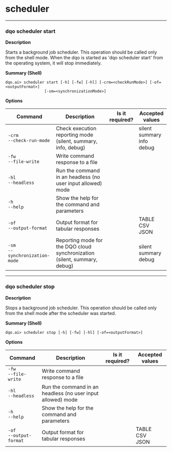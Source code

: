 # scheduler

___
### **dqo scheduler start**

**Description**

Starts a background job scheduler. This operation should be called only from the shell mode. When the dqo is started as &#x27;dqo scheduler start&#x27; from the operating system, it will stop immediately.

**Summary (Shell)**
```
dqo.ai> scheduler start [-h] [-fw] [-hl] [-crm=<checkRunMode>] [-of=<outputFormat>]
                 [-sm=<synchronizationMode>]

```


**Options**  
  
| Command | Description | Is it required? | Accepted values |
|---------|-------------|-----------------|-----------------|
|`-crm`<br/>`--check-run-mode`<br/>|Check execution reporting mode (silent, summary, info, debug)||silent<br/>summary<br/>info<br/>debug<br/>|
|`-fw`<br/>`--file-write`<br/>|Write command response to a file|||
|`-hl`<br/>`--headless`<br/>|Run the command in an headless (no user input allowed) mode|||
|`-h`<br/>`--help`<br/>|Show the help for the command and parameters|||
|`-of`<br/>`--output-format`<br/>|Output format for tabular responses||TABLE<br/>CSV<br/>JSON<br/>|
|`-sm`<br/>`--synchronization-mode`<br/>|Reporting mode for the DQO cloud synchronization (silent, summary, debug)||silent<br/>summary<br/>debug<br/>|



___
### **dqo scheduler stop**

**Description**

Stops a background job scheduler. This operation should be called only from the shell mode after the scheduler was started.

**Summary (Shell)**
```
dqo.ai> scheduler stop [-h] [-fw] [-hl] [-of=<outputFormat>]

```


**Options**  
  
| Command | Description | Is it required? | Accepted values |
|---------|-------------|-----------------|-----------------|
|`-fw`<br/>`--file-write`<br/>|Write command response to a file|||
|`-hl`<br/>`--headless`<br/>|Run the command in an headless (no user input allowed) mode|||
|`-h`<br/>`--help`<br/>|Show the help for the command and parameters|||
|`-of`<br/>`--output-format`<br/>|Output format for tabular responses||TABLE<br/>CSV<br/>JSON<br/>|


